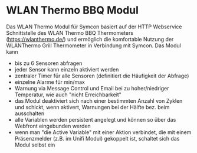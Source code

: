 # WLAN Thermo BBQ Modul 

Das WLAN Thermo Modul für Symcon basiert auf der HTTP Webservice Schnittstelle des WLAN Thermo BBQ Thermometers (https://wlanthermo.de/) und ermöglich die komfortable Nutzung der WLANThermo Grill Thermometer in Verbindung mit Symcon. Das Modul kann 

* bis zu 6 Sensoren abfragen
* jeder Sensor kann einzeln aktiviert werden 
* zentraler Timer für alle Sensoren (definitiert die Häufigkeit der Abfrage)
* einzelne Alarme für min/max
* Warnung via Message Control und Email bei zu hoher/niedriger Temperatur, wie auch "nicht Erreichbarkeit"
* das Modul deaktiviert sich nach einer bestimmten Anzahl von Zyklen und schickt, wenn aktivert, Warnungen bei der Hälfte bez. beim ausschalten
* alle Variablen werden persistent angelegt und können so über das Webfront eingebunden werden
* wenn man "die Active Variable" mit einer Aktion verbindet, die mit einem Präsenzmelder (z.B. im Unifi Modul) gekoppelt ist, schaltet sich das Modul selbst ein

